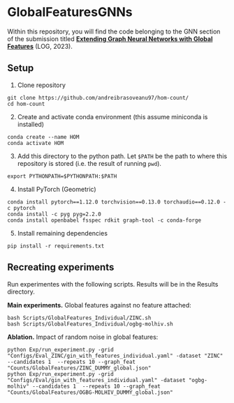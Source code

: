 # GlobalFeaturesGNNs
Within this repository, you will find the code belonging to the GNN section of the submission titled **[Extending Graph Neural Networks with Global Features](https://openreview.net/forum?id=aisVQy6R2k)** (LOG, 2023).

## Setup

1. Clone repository
```
git clone https://github.com/andreibrasoveanu97/hom-count/
cd hom-count
```

2. Create and activate conda environment (this assume miniconda is installed)
```
conda create --name HOM
conda activate HOM
```

3. Add this directory to the python path. Let `$PATH` be the path to where this repository is stored (i.e. the result of running `pwd`).
```
export PYTHONPATH=$PYTHONPATH:$PATH
```

4. Install PyTorch (Geometric)
```
conda install pytorch==1.12.0 torchvision==0.13.0 torchaudio==0.12.0 -c pytorch
conda install -c pyg pyg=2.2.0
conda install openbabel fsspec rdkit graph-tool -c conda-forge
```

5. Install remaining dependencies
```
pip install -r requirements.txt
```

## Recreating experiments
Run experimentes with the following scripts. Results will be in the Results directory.

**Main experiments.** Global features against no feature attached:
```
bash Scripts/GlobalFeatures_Individual/ZINC.sh
bash Scripts/GlobalFeatures_Individual/ogbg-molhiv.sh
```

**Ablation.** Impact of random noise in global features:
```
python Exp/run_experiment.py -grid "Configs/Eval_ZINC/gin_with_features_individual.yaml" -dataset "ZINC" --candidates 1  --repeats 10 --graph_feat "Counts/GlobalFeatures/ZINC_DUMMY_global.json"
python Exp/run_experiment.py -grid "Configs/Eval/gin_with_features_individual.yaml" -dataset "ogbg-molhiv" --candidates 1  --repeats 10 --graph_feat "Counts/GlobalFeatures/OGBG-MOLHIV_DUMMY_global.json"
```
